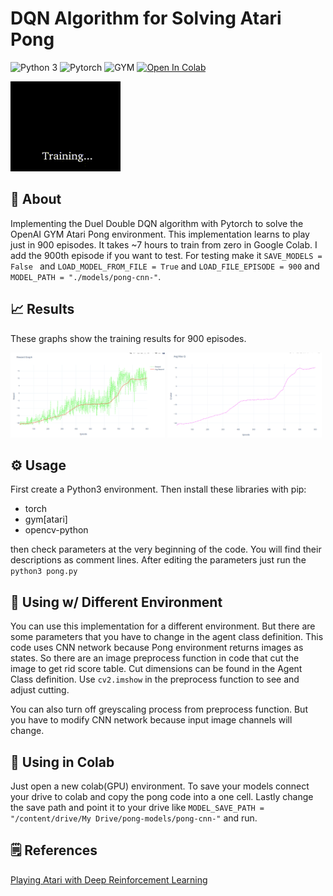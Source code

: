 # DQN Algorithm for Solving Atari Pong

![Python 3](https://img.shields.io/badge/Python-3-yellow.svg)
![Pytorch](https://img.shields.io/badge/Pytorch-1.5-orange.svg)
![GYM](https://img.shields.io/badge/GYM-0.17-turquoise.svg)
[![Open In Colab](https://colab.research.google.com/assets/colab-badge.svg)](https://colab.research.google.com/github/bhctsntrk/OpenAIPong-DQN/blob/master/OpenAIPong_DQN.ipynb)


![animated](mov.gif)

## :scroll: About
Implementing the Duel Double DQN algorithm with Pytorch to solve the OpenAI GYM Atari Pong environment. This implementation learns to play just in 900 episodes. It takes ~7 hours to train from zero in Google Colab. I add the 900th episode if you want to test. For testing make it ```SAVE_MODELS = False ``` and ```LOAD_MODEL_FROM_FILE = True``` and ```LOAD_FILE_EPISODE = 900``` and ```MODEL_PATH = "./models/pong-cnn-"```.

## :chart_with_upwards_trend: Results
These graphs show the training results for 900 episodes.

<img src="reward.png" height ="49%" width="49%"></img>
<img src="avgQ.png" height ="49%" width="49%"></img> 

## ⚙ Usage
First create a Python3 environment. Then install these libraries with pip:

* torch
* gym[atari]
* opencv-python

then check parameters at the very beginning of the code. You will find their descriptions as comment lines.
After editing the parameters just run the ```python3 pong.py```

## :twisted_rightwards_arrows: Using w/ Different Environment
You can use this implementation for a different environment. But there are some parameters that you have to change in the agent class definition. This code uses CNN network because Pong environment returns images as states. So there are an image preprocess function in code that cut the image to get rid score table. Cut dimensions can be found in the Agent Class definition. Use ```cv2.imshow``` in the preprocess function to see and adjust cutting.

You can also turn off greyscaling process from preprocess function. But you have to modify CNN network because input image channels will change.

## :orange_book: Using in Colab
Just open a new colab(GPU) environment. To save your models connect your drive to colab and copy the pong code into a one cell. Lastly change the save path and point it to your drive like ```MODEL_SAVE_PATH = "/content/drive/My Drive/pong-models/pong-cnn-"``` and run.

## :spiral_notepad: References
[Playing Atari with Deep Reinforcement Learning](https://www.cs.toronto.edu/~vmnih/docs/dqn.pdf)
